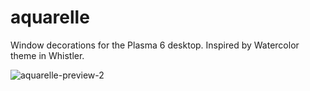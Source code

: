 # aquarelle
Window decorations for the Plasma 6 desktop. Inspired by Watercolor theme in Whistler.

![aquarelle-preview-2](https://github.com/klyushnik/aquarelle/assets/21231233/565029c1-6615-4b4c-9b1e-cf39215cbe03)
